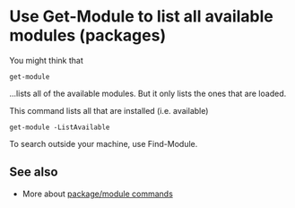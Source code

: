 # Use Get-Module to list all available modules (packages)

You might think that

    get-module

...lists all of the available modules. But it only lists the ones that are loaded.
    
This command lists all that are installed (i.e. available)    
    
    get-module -ListAvailable

    
To search outside your machine, use Find-Module. 


## See also

 * More about [package/module commands](../powershell/module_commands.md)
